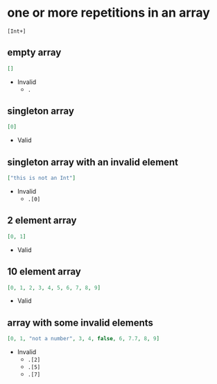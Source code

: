 # one or more repetitions in an array  
```jsbp
[Int+]
```

## empty array
```json
[]
```
+ Invalid
    - `.`

## singleton array
```json
[0]
```
+ Valid

## singleton array with an invalid element
```json
["this is not an Int"]
```
+ Invalid
    - `.[0]`

## 2 element array
```json
[0, 1]
```
+ Valid

## 10 element array
```json
[0, 1, 2, 3, 4, 5, 6, 7, 8, 9]
```
+ Valid

## array with some invalid elements
```json
[0, 1, "not a number", 3, 4, false, 6, 7.7, 8, 9]
```
+ Invalid
    - `.[2]`
    - `.[5]`
    - `.[7]`